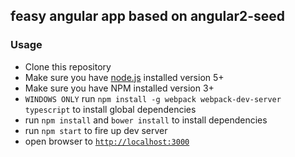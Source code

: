 ## feasy angular app based on angular2-seed
                                        
### Usage
- Clone this repository
- Make sure you have [node.js](https://nodejs.org/) installed version 5+
- Make sure you have NPM installed version 3+
- `WINDOWS ONLY` run `npm install -g webpack webpack-dev-server typescript` to install global dependencies
- run `npm install` and `bower install` to install dependencies
- run `npm start` to fire up dev server
- open browser to [`http://localhost:3000`](http://localhost:3000)
